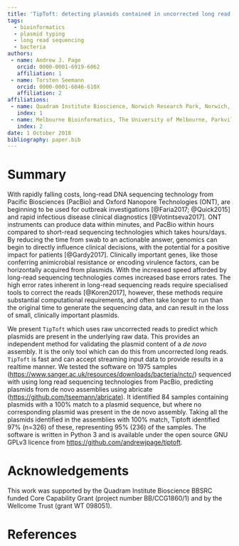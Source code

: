 ```yaml
---
title: 'TipToft: detecting plasmids contained in uncorrected long read sequencing data'
tags:
  - bioinformatics
  - plasmid typing
  - long read sequencing
  - bacteria
authors:
 - name: Andrew J. Page
   orcid: 0000-0001-6919-6062
   affiliation: 1
 - name: Torsten Seemann
   orcid: 0000-0001-6046-610X
   affiliation: 2
affiliations:
 - name: Quadram Institute Bioscience, Norwich Research Park, Norwich, UK.
   index: 1
 - name: Melbourne Bioinformatics, The University of Melbourne, Parkville, Australia.
   index: 2
date: 1 October 2018
bibliography: paper.bib
---
```


# Summary
With rapidly falling costs, long-read DNA sequencing technology from Pacific Biosciences (PacBio) and Oxford Nanopore Technologies (ONT), are beginning to be used for outbreak investigations [@Faria2017; @Quick2015] and rapid infectious disease clinical diagnostics [@Votintseva2017]. ONT instruments can produce data within minutes, and PacBio within hours compared to short-read sequencing technologies which takes hours/days. By reducing the time from swab to an actionable answer, genomics can begin to directly influence clinical decisions, with the potential for a positive impact for patients [@Gardy2017]. Clinically important genes, like those conferring animicrobial resistance or encoding virulence factors, can be horizontally acquired from plasmids. With the increased speed afforded by long-read sequencing technologies comes increased base errors rates. The high error rates inherent in long-read sequencing reads require specialised tools to correct the reads [@Koren2017], however, these methods require substantial computational requirements, and often take longer to run than the original time to generate the sequencing data, and can result in the loss of small, clinically important plasmids. 

We present ``TipToft`` which uses raw uncorrected reads to predict which plasmids are present in the underlying raw data. This provides an independent method for validating the plasmid content of a *de novo* assembly. It is the only tool which can do this from uncorrected long reads. ``TipToft`` is fast and can accept streaming input data to provide results in a realtime manner. We tested the software on 1975 samples (https://www.sanger.ac.uk/resources/downloads/bacteria/nctc/) sequenced with using long read sequencing technologies from PacBio, predicting plasmids from de novo assemblies using abricate (https://github.com/tseemann/abricate). It identified 84 samples containing plasmids with a 100% match to a plasmid sequence, but where no corresponding plasmid was present in the de novo assembly. Taking all the plasmids identified in the assemblies with 100% match, Tiptoft identified 97% (n=326) of these, representing 95% (236) of the samples. The software is written in Python 3 and is available under the open source GNU GPLv3 licence from https://github.com/andrewjpage/tiptoft.

# Acknowledgements
This work was supported by the Quadram Institute Bioscience BBSRC funded Core Capability Grant (project number BB/CCG1860/1) and by the Wellcome Trust (grant WT 098051).

# References
